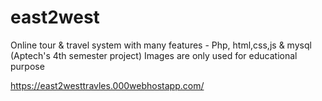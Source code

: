 # east2west
Online tour &amp; travel system with many features - Php, html,css,js &amp; mysql
(Aptech's 4th semester project) Images are only used for educational purpose

https://east2westtravles.000webhostapp.com/
